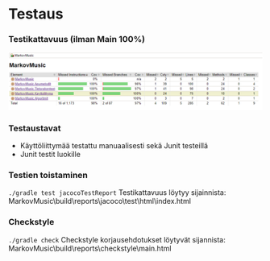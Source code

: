 # Testaus

### Testikattavuus (ilman Main 100%)
![](https://github.com/lossitomatossi/MarkovMusic/blob/main/dokumentaatio/kuvat/Jacoco.PNG "Jacoco testikattavuus")

### Testaustavat

- Käyttöliittymää testattu manuaalisesti sekä Junit testeillä
- Junit testit luokille

### Testien toistaminen

```./gradle test jacocoTestReport```
Testikattavuus löytyy sijainnista: MarkovMusic\build\reports\jacoco\test\html\index.html

### Checkstyle
```./gradle check```
Checkstyle korjausehdotukset löytyvät sijannista: MarkovMusic\build\reports\checkstyle\main.html